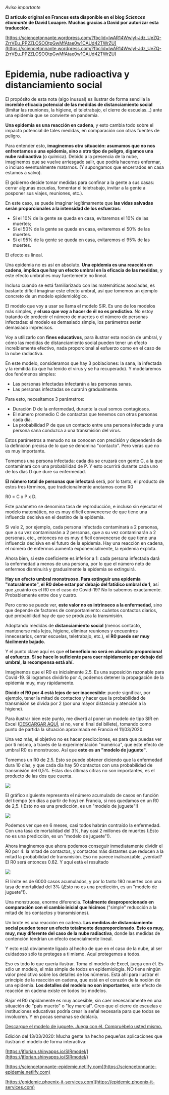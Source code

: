 *Aviso importante*

**El articulo original en Frances esta disponible en el blog _Sciences étonnante_ de David Louapre. Muchas gracias a David por autorizar esta traducción.**

[https://sciencetonnante.wordpress.com/?fbclid=IwAR14Wwlyl-Jdz_UeZQ-ZrrVEu_PP2ZLOSOOtpGwMfAtae0w1CAUd42TWrZU](https://sciencetonnante.wordpress.com/?fbclid=IwAR14Wwlyl-Jdz_UeZQ-ZrrVEu_PP2ZLOSOOtpGwMfAtae0w1CAUd42TWrZU)

# Epidemia, nube radioactiva y distanciamiento social



El propósito de esta nota (algo inusual) es ilustrar de forma sencilla la **increíble eficacia potencial de las medidas de distanciamiento social** (limitar las reuniones, la higiene, el teletrabajo, el cierre de escuelas...) ante una epidemia que se convierte en pandemia.

**Una epidemia es una reacción en cadena**, y esto cambia todo sobre el impacto potencial de tales medidas, en comparación con otras fuentes de peligro.

Para entender esto, **imaginemos otra situación: asumamos que no nos enfrentamos a una epidemia, sino a otro tipo de peligro, digamos una nube radioactiva** (o química). Debido a la presencia de la nube, imaginemos que se vuelve arriesgado salir, que podría hacernos enfermar, o incluso eventualmente matarnos. (Y supongamos que encerrados en casa estamos a salvo).

El gobierno decide tomar medidas para confinar a la gente a sus casas: cerrar algunas escuelas, fomentar el teletrabajo, invitar a la gente a posponer sus viajes, reuniones, etc.).

En este caso, se puede imaginar legítimamente que **las vidas salvadas serán proporcionales a la intensidad de los esfuerzos**:

* Si el 10% de la gente se queda en casa, evitaremos el 10% de las muertes;
* Si el 50% de la gente se queda en casa, evitaremos el 50% de las muertes.
* Si el 95% de la gente se queda en casa, evitaremos el 95% de las muertes.

El efecto es lineal.

Una epidemia no es así en absoluto. **Una epidemia es una reacción en cadena, implica que hay un efecto umbral en la eficacia de las medidas**, y este efecto umbral es muy fuertemente no lineal.

Incluso cuando se está familiarizado con las matemáticas asociadas, es bastante difícil imaginar este efecto umbral, así que tomemos un ejemplo concreto de un modelo epidemiológico.

El modelo que voy a usar se llama el modelo SIR. Es uno de los modelos más simples, y **el uso que voy a hacer de él no es predictivo**. No estoy tratando de predecir el número de muertes o el número de personas infectadas: el modelo es demasiado simple, los parámetros serán demasiado imprecisos.

Voy a utilizarlo con **fines educativos**, para ilustrar esta noción de umbral, y cómo las medidas de distanciamiento social pueden tener un efecto increíblemente efectivo, nada proporcional al esfuerzo como en el caso de la nube radiactiva.


En este modelo, consideramos que hay 3 poblaciones: la sana, la infectada y la remitida (la que ha tenido el virus y se ha recuperado). Y modelaremos dos fenómenos simples:

* Las personas infectadas infectarán a las personas sanas.
* Las personas infectadas se curarán gradualmente.

Para esto, necesitamos 3 parámetros:

* Duración D de la enfermedad, durante la cual somos contagiosos.
* El número promedio C de contactos que tenemos con otras personas cada día.
* La probabilidad P de que un contacto entre una persona infectada y una persona sana conduzca a una transmisión del virus.

Estos parámetros a menudo no se conocen con precisión y dependerán de la definición precisa de lo que se denomina "contacto". Pero verás que no es muy importante.

Tomemos una persona infectada: cada día se cruzará con gente C, a la que contaminará con una probabilidad de P. Y esto ocurrirá durante cada uno de los días D que dure su enfermedad.

**El número total de personas que infectará** será, por lo tanto, el producto de estos tres términos, que tradicionalmente anotamos como R0

R0 = C x P x D.



Este parámetro se denomina tasa de reproducción, e incluso sin ejecutar el modelo matemático, no es muy difícil convencerse de que tiene una influencia decisiva en el destino de la epidemia.

Si vale 2, por ejemplo, cada persona infectada contaminará a 2 personas, que a su vez contaminarán a 2 personas, que a su vez contaminarán a 2 personas, etc., entonces no es muy difícil convencerse de que tiene una influencia decisiva en el futuro de la epidemia. Hay una reacción en cadena, el número de enfermos aumenta exponencialmente, la epidemia explota.

Ahora bien, si este coeficiente es inferior a 1: cada persona infectada dará la enfermedad a menos de una persona, por lo que el número neto de enfermos disminuirá y gradualmente la epidemia se extinguirá.

**Hay un efecto umbral monstruoso. Para extinguir una epidemia "naturalmente", el R0 debe estar por debajo del fatídico umbral de 1**, así que ¿cuánto es el R0 en el caso de Covid-19? No lo sabemos exactamente. Probablemente entre dos y cuatro.

Pero como se puede ver, **este valor no es intrínseco a la enfermedad**, sino que depende de factores de comportamiento: cuántos contactos diarios, qué probabilidad hay de que se produzca la transmisión.


Adoptando medidas de **distanciamiento social** (menos contacto, mantenerse más lejos, higiene, eliminar reuniones y encuentros innecesarios, cerrar escuelas, teletrabajo, etc.), el **R0 puede ser muy fácilmente bajado**.

Y el punto clave aquí es que **el beneficio no será en absoluto proporcional al esfuerzo. Si se hace lo suficiente para caer rápidamente por debajo del umbral, la recompensa está ahí.**

Imaginemos que el R0 es inicialmente 2.5. Es una suposición razonable para Covid-19. Si logramos dividirlo por 4, podemos detener la propagación de la epidemia muy, muy rápidamente.

**Dividir el R0 por 4 está lejos de ser inaccesible**: puede significar, por ejemplo, tener la mitad de contactos y hacer que la probabilidad de transmisión se divida por 2 (por una mayor distancia y atención a la higiene).

Para ilustrar bien este punto, me divertí al poner un modelo de tipo SIR en Excel ([DESCARGAR AQUÍ](https://docs.google.com/spreadsheets/d/1YXUcJHfcZ33ER27AoNIEm0UEOsI0M-2VYOaLeAYtxP0/edit?usp=sharing), si no, ver el final del billete), tomando como punto de partida la situación aproximada en Francia el 11/03/2020.

Una vez más, el objetivo no es hacer predicciones, es para que puedas ver por ti mismo, a través de la experimentación "numérica", que este efecto de umbral R0 es monstruoso. Así que **esto es un "modelo de juguete"**.


Tomemos un R0 de 2.5. Esto se puede obtener diciendo que la enfermedad dura 10 días, y que cada día hay 50 contactos con una probabilidad de transmisión del 0,5%. Estas dos últimas cifras no son importantes, es el producto de las dos que cuenta.

![](https://sciencetonnante.files.wordpress.com/2020/03/capture-de28099c3a9cran-2020-03-12-c3a0-12.58.57.png?w=451&h=214)

El gráfico siguiente representa el número acumulado de casos en función del tiempo (en días a partir de hoy) en Francia, si nos quedamos en un R0 de 2,5. (¡Esto no es una predicción, es un "modelo de juguete"!)

![](https://sciencetonnante.files.wordpress.com/2020/03/capture-de28099c3a9cran-2020-03-12-c3a0-12.37.55.png?w=676&h=384)

Podemos ver que en 6 meses, casi todos habrán contraído la enfermedad. Con una tasa de mortalidad del 3%, hay casi 2 millones de muertes (¡Esto no es una predicción, es un "modelo de juguete"!).

Ahora imaginemos que ahora podemos conseguir inmediatamente dividir el R0 por 4: la mitad de contactos, y contactos más distantes que reducen a la mitad la probabilidad de transmisión. Eso no parece inalcanzable, ¿verdad? El R0 será entonces 0.62. Y aquí está el resultado

![](https://sciencetonnante.files.wordpress.com/2020/03/capture-de28099c3a9cran-2020-03-12-c3a0-12.43.19.png?w=676&h=384)

El límite es de 6000 casos acumulados, y por lo tanto 180 muertes con una tasa de mortalidad del 3% (¡Esto no es una predicción, es un "modelo de juguete"!).

Una monstruosa, enorme diferencia. **Totalmente desproporcionado en comparación con el cambio inicial que hicimos** ("simple" reducción a la mitad de los contactos y transmisiones).

Un brote es una reacción en cadena. **Las medidas de distanciamiento social pueden tener un efecto totalmente desproporcionado. Esto es muy, muy, muy diferente del caso de la nube radiactiva**, donde las medidas de contención tendrían un efecto esencialmente lineal.

Y esto está obviamente ligado al hecho de que en el caso de la nube, al ser cuidadoso sólo te proteges a ti mismo. Aquí protegemos a todos.

Eso es todo lo que quería ilustrar. Toma el modelo de Excel, juega con él. Es sólo un modelo, el más simple de todos en epidemiología. NO tiene ningún valor predictivo sobre los detalles de los números. Está ahí para ilustrar el principio de la reacción en cadena, que está en el corazón de la noción de una epidemia. **Los detalles del modelo no son importantes**, este efecto de reacción en cadena existe en todos los modelos.

Bajar el R0 rápidamente es muy accesible, sin caer necesariamente en una situación de "país muerto" o "ley marcial". Creo que el cierre de escuelas e instituciones educativas podría crear la señal necesaria para que todos se involucren. Y en pocas semanas se doblaría.

[Descargue el modelo de juguete. Juega con él. Compruébelo usted mismo.](https://docs.google.com/spreadsheets/d/1YXUcJHfcZ33ER27AoNIEm0UEOsI0M-2VYOaLeAYtxP0/edit?usp=sharing)

Edición del 13/03/2020: Mucha gente ha hecho pequeñas aplicaciones que ilustran el modelo de forma interactiva:

[https://jflorian.shinyapps.io/SIRmodel/](https://jflorian.shinyapps.io/SIRmodel/)

[https://sciencetonnante-epidemie.netlify.com](https://sciencetonnante-epidemie.netlify.com)

[https://epidemic.phoenix-it-services.com](https://epidemic.phoenix-it-services.com)
